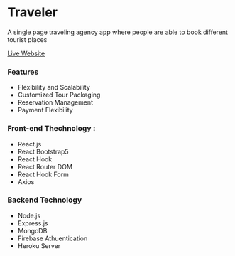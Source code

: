 # Traveler

A single page traveling agency app where people are able to book different tourist places

[Live Website](https://traveler-3deb3.firebaseapp.com/)

### Features

- Flexibility and Scalability
- Customized Tour Packaging
- Reservation Management
- Payment Flexibility

### Front-end Thechnology :

- React.js
- React Bootstrap5
- React Hook
- React Router DOM
- React Hook Form
- Axios

### Backend Technology

- Node.js
- Express.js
- MongoDB
- Firebase Athuentication
- Heroku Server
